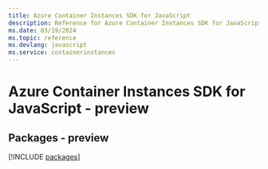 ```yaml
---
title: Azure Container Instances SDK for JavaScript
description: Reference for Azure Container Instances SDK for JavaScript
ms.date: 03/19/2024
ms.topic: reference
ms.devlang: javascript
ms.service: containerinstances
---
```

# Azure Container Instances SDK for JavaScript - preview
## Packages - preview
[!INCLUDE [packages](container-instances-index.md)]